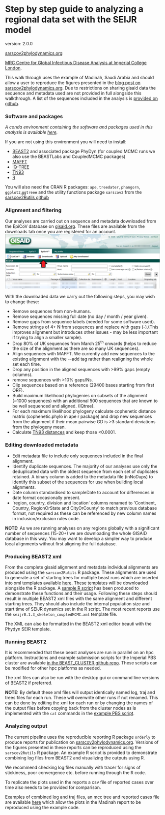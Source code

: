 # Step by step guide to analyzing a regional data set with the SEIJR model

version: 2.0.0



[sarscov2phylodynamics.org](http://sarscov2phylodynamics.org/)

[MRC Centre for Global Infectious Disease Analysis at Imperial College London](https://www.imperial.ac.uk/mrc-global-infectious-disease-analysis).



This walk through uses the example of Madinah, Saudi Arabia and should allow a user to reproduce the figures presented in the [blog post on sarscov2phylodynamics.org](http://sarscov2phylodynamics.org/2020/06/07/Madinah-April-20.html). Due to restrictions on sharing gisaid data the sequence and metadata used are not provided in full alongside this walkthrough. A list of the sequences included in the analysis is [provided on github](https://github.com/JorgensenD/sarscov2_phylo_pipeline/blob/master/data/seqnames.txt). 


### Software and packages
*A conda environment containing the software and packages used in this analysis is available [here]().*

If you are not using this environment you will need to install:
* [BEAST2](https://www.beast2.org/) and associated package PhyDyn (for coupled MCMC runs we also use the BEASTLabs and CoupledMCMC packages)
* [MAFFT](https://mafft.cbrc.jp/alignment/software/)
* [IQ-TREE](http://www.iqtree.org/)
* [TN93](https://github.com/veg/tn93)
* [R](https://www.r-project.org/)

You will also need the CRAN R packages: `ape`, `treedater`, `phangorn`, `ggplot2`,`ggtreee`
and the utility functions package `sarscov2` from the [sarscov2Rutils github](https://github.com/emvolz-phylodynamics/sarscov2Rutils)

### Alignment and filtering

Our analyses are carried out on sequence and metadata downloaded from the EpiCoV database on [gisaid.org](gisaid.org). These files are available from the downloads tab once you are registered for an account.
![](./images/gisaid_dash.PNG)

With the downloaded data we carry out the following steps, you may wish to change these:
* Remove sequences from non-humans.
* Remove sequences missing full date (no day / month / year given).
* Remove gaps from sequence labels (needed for some software used).
* Remove strings of 4+ N from sequences and replace with gaps (-).(This improves alignment but introduces other issues - may be less important if trying to align a smaller sample).
* Drop 80% of UK sequences from March 25<sup>th</sup> onwards (helps to reduce the size of the alignment as there are so many UK sequences).
* Align sequences with MAFFT. We currently add new sequences to the existing alignment with the --add tag rather than realigning the whole set each time.
* Drop any position in the aligned sequences with >99% gaps (empty columns).
* remove sequences with >10% gaps/Ns.
* Clip sequences based on a reference (29400 bases starting from first ORF).
* Build maximum likelihood phylogenies on subsets of the alignment (~1000 sequences) with an additional 500 sequences that are known to be well sequenced and aligned. (IQtree).
* For each maximum likelihood phylogeny calculate cophenetic distance matrix (cophenetic.phylo in ape r package)  and drop new sequences from the alignment if their mean pairwise GD is >3 standard deviations from the phylogeny mean.
* Calculate [TN93 distances](https://github.com/veg/tn93) and keep those <0.0001.

### Editing downloaded metadata
* Edit metadata file to include only sequences included in the final alignment.
* Identify duplicate sequences. The majority of our analyses use only the deduplicated data with the oldest sequence from each set of duplicates retained. A binary column is added to the metadata file (inNoDups) to identify this subset of the sequences for use when building local alignments.
* Date column standardised to sampleDate to account for differences in date format occasionally present.
* 'region, country, division and location' columns renamed to 'Continent, Country, RegionOrState and CityOrCounty' to match previous database format, not required as these can be referenced by new column names in inclusion/exclusion rules code.


**NOTE:** As we are running analyses on any regions globally with a significant number of sequences (15-20+) we are downloading the whole GISAID database in this way. You may want to develop a simpler way to produce local alignments without first aligning the full database.

### Producing BEAST2 xml
From the complete gisaid alignment and metadata individual alignments are produced using the  `sarscov2Rutils` R package. These alignments are used to generate a set of starting trees for multiple beast runs which are inserted into xml templates available [here](https://github.com/emvolz-phylodynamics/sarscov2Rutils/tree/sarscov2Rutils/inst/extdata). These templates will be downloaded alongside the R package. 
A [sample R script]() has been produced to demonstrate these functions and their usage.
Following these steps should result in multiple BEAST2 xml files with the same alignment and different starting trees. They should also include the internal population size and start time of SEIJR dynamics set in the R script. The most recent reports use the `seijr0.1.3_skeleton_coupledMCMC.xml` template file.

The XML can also be formatted in the BEAST2 xml editor beauti with the Phydyn SEIR template.

### Running BEAST2 
It is recommended that these beast analyses are run in parallel on an hpc platform. Instructions and example submission scripts for the Imperial PBS cluster are available [in the BEAST_CLUSTER github repo](https://github.com/JorgensenD/BEAST_CLUSTER). These scripts can be modified for other hpc platforms as needed.

The xml files can also be run with the desktop gui or command line versions of BEAST2 if preferred.

**NOTE:** By default these xml files will output identically named log, traj and trees files for each run. These will overwrite other runs if not renamed. This can be done by editing the xml for each run or by changing the names of the output files before copying back from the cluster nodes as is implemented with the `cat` commands in the [example PBS script](https://github.com/JorgensenD/BEAST_CLUSTER/blob/master/qsub_anaconda_array_resub_mc3.pbs).

### Analyzing output
The current pipeline uses the reproducible reporting R package `orderly` to produce reports for publication on [sarscov2phylodynamics.org](http://sarscov2phylodynamics.org/).
Versions of the figures presented in these reports can be reproduced using the `sarscov2Rutils` R package. An example R script is provided to demonstrate combining log files from BEAST2 and visualizing the outputs using R.

We recommend checking log files manually with tracer for signs of stickiness, poor convergence etc. before running through the R code.

To replicate the plots used in the reports a csv file of reported cases over time also needs to be provided for comparison.

Examples of combined log and traj files, an mcc tree and reported cases file are available [here]() which allow the plots in the Madinah report to be reproduced using the example code. 

